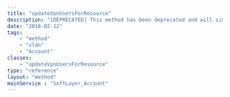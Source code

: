 ```yaml
---
title: "updateVpnUsersForResource"
description: "[DEPRECATED] This method has been deprecated and will simply return false. "
date: "2018-02-12"
tags:
    - "method"
    - "sldn"
    - "Account"
classes:
    - "updateVpnUsersForResource"
type: "reference"
layout: "method"
mainService : "SoftLayer_Account"
---
```

